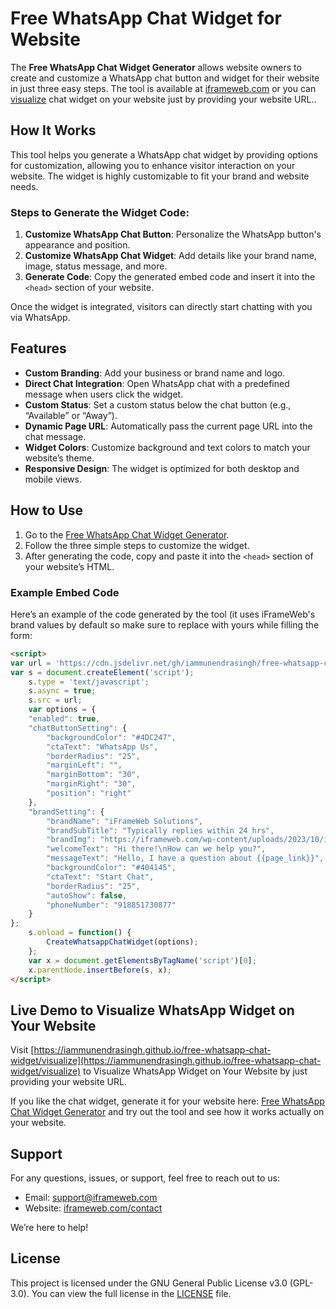 # Free WhatsApp Chat Widget for Website

The **Free WhatsApp Chat Widget Generator** allows website owners to create and customize a WhatsApp chat button and widget for their website in just three easy steps. The tool is available at [iframeweb.com](https://iframeweb.com/tools/free-whatsapp-chat-widget-for-website/) or you can [visualize](https://iammunendrasingh.github.io/free-whatsapp-chat-widget/visualize) chat widget on your website just by providing your website URL..

## How It Works

This tool helps you generate a WhatsApp chat widget by providing options for customization, allowing you to enhance visitor interaction on your website. The widget is highly customizable to fit your brand and website needs.

### Steps to Generate the Widget Code:

1. **Customize WhatsApp Chat Button**: Personalize the WhatsApp button's appearance and position.
2. **Customize WhatsApp Chat Widget**: Add details like your brand name, image, status message, and more.
3. **Generate Code**: Copy the generated embed code and insert it into the `<head>` section of your website.

Once the widget is integrated, visitors can directly start chatting with you via WhatsApp.

## Features

- **Custom Branding**: Add your business or brand name and logo.
- **Direct Chat Integration**: Open WhatsApp chat with a predefined message when users click the widget.
- **Custom Status**: Set a custom status below the chat button (e.g., “Available” or “Away”).
- **Dynamic Page URL**: Automatically pass the current page URL into the chat message.
- **Widget Colors**: Customize background and text colors to match your website’s theme.
- **Responsive Design**: The widget is optimized for both desktop and mobile views.

## How to Use

1. Go to the [Free WhatsApp Chat Widget Generator](https://iframeweb.com/tools/free-whatsapp-chat-widget-for-website/).
2. Follow the three simple steps to customize the widget.
3. After generating the code, copy and paste it into the `<head>` section of your website’s HTML.

### Example Embed Code

Here’s an example of the code generated by the tool (it uses iFrameWeb's brand values by default so make sure to replace with yours while filling the form:

```html
<script>
var url = 'https://cdn.jsdelivr.net/gh/iammunendrasingh/free-whatsapp-chat-widget@main/main.js';
var s = document.createElement('script');
    s.type = 'text/javascript';
    s.async = true;
    s.src = url;
    var options = {
    "enabled": true,
    "chatButtonSetting": {
        "backgroundColor": "#4DC247",
        "ctaText": "WhatsApp Us",
        "borderRadius": "25",
        "marginLeft": "",
        "marginBottom": "30",
        "marginRight": "30",
        "position": "right"
    },
    "brandSetting": {
        "brandName": "iFrameWeb Solutions",
        "brandSubTitle": "Typically replies within 24 hrs",
        "brandImg": "https://iframeweb.com/wp-content/uploads/2023/10/iframeweb-logo.jpg",
        "welcomeText": "Hi there!\nHow can we help you?",
        "messageText": "Hello, I have a question about {{page_link}}",
        "backgroundColor": "#404145",
        "ctaText": "Start Chat",
        "borderRadius": "25",
        "autoShow": false,
        "phoneNumber": "918851730877"
    }
};
    s.onload = function() {
        CreateWhatsappChatWidget(options);
    };
    var x = document.getElementsByTagName('script')[0];
    x.parentNode.insertBefore(s, x);
</script>
```

## Live Demo to Visualize WhatsApp Widget on Your Website
Visit [https://iammunendrasingh.github.io/free-whatsapp-chat-widget/visualize](https://iammunendrasingh.github.io/free-whatsapp-chat-widget/visualize) to Visualize WhatsApp Widget on Your Website by just providing  your website URL.

If you like the chat widget, generate it for your website here:  [Free WhatsApp Chat Widget Generator](https://iframeweb.com/tools/free-whatsapp-chat-widget-for-website/) and try out the tool and see how it works actually on your website.

## Support

For any questions, issues, or support, feel free to reach out to us:

- Email: [support@iframeweb.com](mailto:support@iframeweb.com)
- Website: [iframeweb.com/contact](https://iframeweb.com/contact)

We’re here to help!

## License

This project is licensed under the GNU General Public License v3.0 (GPL-3.0). You can view the full license in the [LICENSE](https://github.com/iammunendrasingh/iframeweb/blob/main/LICENSE) file.
